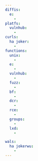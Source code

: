 ```yaml
---
diffis:
  e:
    -
platfs:
  vulnhub:
    -
curls:
  ha joker:
    -
functions:
  unix:
    -
  e:
    -
  vulnhub:
    -
  fuzz:
    -
  bf:
    -
  dcr:
    -
  rce:
    -
  groups:
    -
  lxd:
    -

wals:
  ha jokerwu:
    -
---
```


